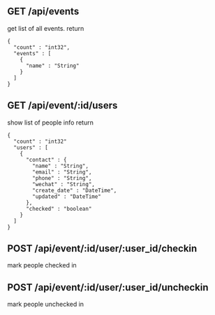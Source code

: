 GET /api/events
--
get list of all events.
return

    {
      "count" : "int32",
      "events" : [
        {
          "name" : "String" 
        }
      ]
    }

GET /api/event/:id/users
--
show list of people info
return

    {
      "count" : "int32"
      "users" : [
        {
          "contact" : {
            "name" : "String",
            "email" : "String",
            "phone" : "String",
            "wechat" : "String",
            "create_date" : "DateTime",
            "updated" : "DateTime"
          },
          "checked" : "boolean"
        }
      ]
    }

POST /api/event/:id/user/:user_id/checkin
--
mark people checked in

POST /api/event/:id/user/:user_id/uncheckin
--
mark people unchecked in
